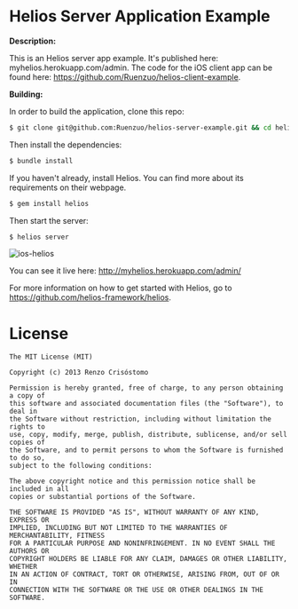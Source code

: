 Helios Server Application Example
=================================

__Description:__

This is an Helios server app example. It's published here: myhelios.herokuapp.com/admin. The code for the iOS client app can be found here: https://github.com/Ruenzuo/helios-client-example.

__Building:__

In order to build the application, clone this repo:

```sh
$ git clone git@github.com:Ruenzuo/helios-server-example.git && cd helios-server-example 
```

Then install the dependencies:

```sh
$ bundle install
```

If you haven't already, install Helios. You can find more about its requirements on their webpage.

```sh
$ gem install helios
```

Then start the server:

```sh
$ helios server
```

![ios-helios](https://dl.dropboxusercontent.com/u/12352209/GitHub/ios-helios.png)

You can see it live here: http://myhelios.herokuapp.com/admin/  

For more information on how to get started with Helios, go to https://github.com/helios-framework/helios.

License
=======

    The MIT License (MIT)

    Copyright (c) 2013 Renzo Crisóstomo

    Permission is hereby granted, free of charge, to any person obtaining a copy of
    this software and associated documentation files (the "Software"), to deal in
    the Software without restriction, including without limitation the rights to
    use, copy, modify, merge, publish, distribute, sublicense, and/or sell copies of
    the Software, and to permit persons to whom the Software is furnished to do so,
    subject to the following conditions:

    The above copyright notice and this permission notice shall be included in all
    copies or substantial portions of the Software.

    THE SOFTWARE IS PROVIDED "AS IS", WITHOUT WARRANTY OF ANY KIND, EXPRESS OR
    IMPLIED, INCLUDING BUT NOT LIMITED TO THE WARRANTIES OF MERCHANTABILITY, FITNESS
    FOR A PARTICULAR PURPOSE AND NONINFRINGEMENT. IN NO EVENT SHALL THE AUTHORS OR
    COPYRIGHT HOLDERS BE LIABLE FOR ANY CLAIM, DAMAGES OR OTHER LIABILITY, WHETHER
    IN AN ACTION OF CONTRACT, TORT OR OTHERWISE, ARISING FROM, OUT OF OR IN
    CONNECTION WITH THE SOFTWARE OR THE USE OR OTHER DEALINGS IN THE SOFTWARE.
